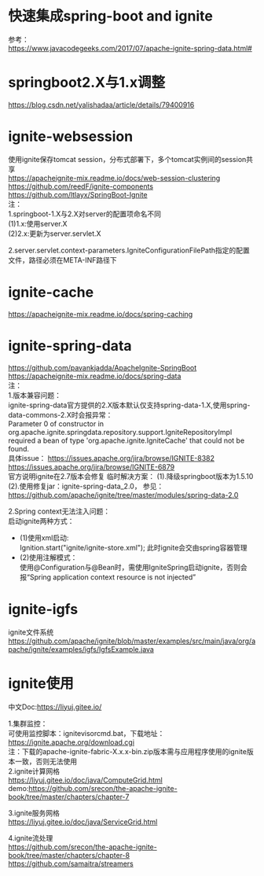 # 快速集成spring-boot and ignite
参考：  
https://www.javacodegeeks.com/2017/07/apache-ignite-spring-data.html#  


# springboot2.X与1.x调整
https://blog.csdn.net/yalishadaa/article/details/79400916


# ignite-websession
使用ignite保存tomcat session，分布式部署下，多个tomcat实例间的session共享  
https://apacheignite-mix.readme.io/docs/web-session-clustering  
https://github.com/reedF/ignite-components  
https://github.com/ltlayx/SpringBoot-Ignite     
注：  
1.springboot-1.X与2.X对server的配置项命名不同  
(1)1.x:使用server.X  
(2)2.x:更新为server.servlet.X  

2.server.servlet.context-parameters.IgniteConfigurationFilePath指定的配置文件，路径必须在META-INF路径下  


# ignite-cache
https://apacheignite-mix.readme.io/docs/spring-caching


# ignite-spring-data
https://github.com/pavankjadda/ApacheIgnite-SpringBoot
https://apacheignite-mix.readme.io/docs/spring-data  
注：  
1.版本兼容问题：  
ignite-spring-data官方提供的2.X版本默认仅支持spring-data-1.X,使用spring-data-commons-2.X时会报异常：   
Parameter 0 of constructor in org.apache.ignite.springdata.repository.support.IgniteRepositoryImpl required a bean of type 'org.apache.ignite.IgniteCache' that could not be found.  
具体issue：
https://issues.apache.org/jira/browse/IGNITE-8382  
https://issues.apache.org/jira/browse/IGNITE-6879  
官方说明ignite在2.7版本会修复
临时解决方案：
(1).降级springboot版本为1.5.10
(2).使用修复jar：ignite-spring-data_2.0，
参见：https://github.com/apache/ignite/tree/master/modules/spring-data-2.0  

2.Spring context无法注入问题：  
启动ignite两种方式：  
 * (1)使用xml启动:  
 Ignition.start("ignite/ignite-store.xml");  此时ignite会交由spring容器管理  
 * (2)使用注解模式：  
 使用@Configuration与@Bean时，需使用IgniteSpring启动ignite，否则会报“Spring application context resource is not injected”  


# ignite-igfs
ignite文件系统  
https://github.com/apache/ignite/blob/master/examples/src/main/java/org/apache/ignite/examples/igfs/IgfsExample.java

# ignite使用
中文Doc:https://liyuj.gitee.io/  

1.集群监控：  
可使用监控脚本：ignitevisorcmd.bat，下载地址：https://ignite.apache.org/download.cgi  
注：下载的apache-ignite-fabric-X.x.x-bin.zip版本需与应用程序使用的ignite版本一致，否则无法使用  
2.ignite计算网格  
https://liyuj.gitee.io/doc/java/ComputeGrid.html 
demo:https://github.com/srecon/the-apache-ignite-book/tree/master/chapters/chapter-7  
 
3.ignite服务网格  
https://liyuj.gitee.io/doc/java/ServiceGrid.html    

4.ignite流处理  
https://github.com/srecon/the-apache-ignite-book/tree/master/chapters/chapter-8  
https://github.com/samaitra/streamers  

